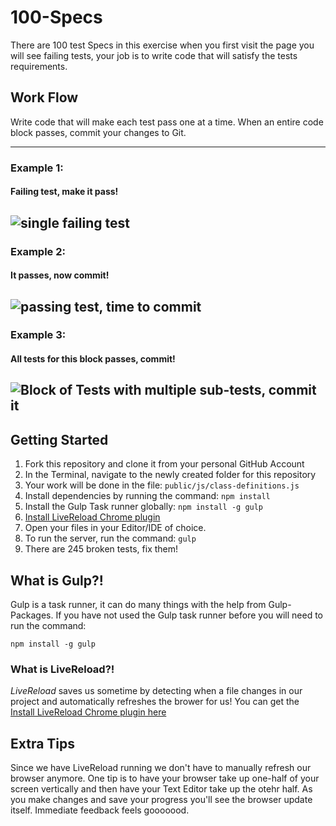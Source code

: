 # 100-Specs
There are 100 test Specs in this exercise when you first visit the page you will see failing tests, your job is to write code that will satisfy the tests requirements.

## Work Flow
Write code that will make each test pass one at a time. When an entire code block passes, commit your changes to Git.

-----
### Example 1:
#### Failing test, make it pass!

![single failing test](https://raw.githubusercontent.com/devleague/100-Specs/master/doc/ex1.png)
-----

### Example 2:
#### It passes, now commit!

![passing test, time to commit](https://raw.githubusercontent.com/devleague/100-Specs/master/doc/ex2.png)
-----

### Example 3:
#### All tests for this block passes, commit!

![Block of Tests with multiple sub-tests, commit it](https://raw.githubusercontent.com/devleague/100-Specs/master/doc/ex3.png)
-----


## Getting Started
1. Fork this repository and clone it from your personal GitHub Account
1. In the Terminal, navigate to the newly created folder for this repository
1. Your work will be done in the file: `public/js/class-definitions.js`
1. Install dependencies by running the command: `npm install`
1. Install the Gulp Task runner globally: `npm install -g gulp`
1. [Install LiveReload Chrome plugin](http://tinyurl.com/chrome-livereload)
1. Open your files in your Editor/IDE of choice.
1. To run the server, run the command: `gulp`
1. There are 245 broken tests, fix them!

## What is Gulp?!
Gulp is a task runner, it can do many things with the help from Gulp-Packages.
If you have not used the Gulp task runner before you will need to run the command:

    npm install -g gulp

### What is LiveReload?!
*LiveReload* saves us sometime by detecting when a file changes in our project and automatically refreshes the brower for us!
You can get the [Install LiveReload Chrome plugin here](http://tinyurl.com/chrome-livereload)


## Extra Tips
Since we have LiveReload running we don't have to manually refresh our browser anymore. One tip is to have your browser take up one-half of your screen vertically and then have your Text Editor take up the otehr half. As you make changes and save your progress you'll see the browser update itself. Immediate feedback feels gooooood.
